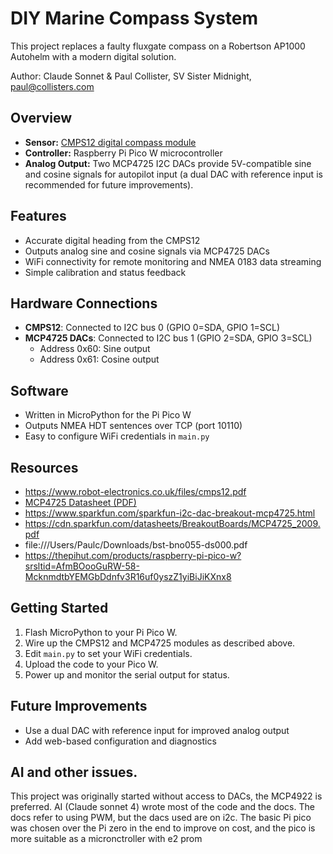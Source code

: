 
# DIY Marine Compass System

This project replaces a faulty fluxgate compass on a Robertson AP1000 Autohelm with a modern digital solution.

Author: Claude Sonnet & Paul Collister, SV Sister Midnight, paul@collisters.com
## Overview

- **Sensor:** [CMPS12 digital compass module](https://www.robot-electronics.co.uk/cmps12.html)
- **Controller:** Raspberry Pi Pico W microcontroller
- **Analog Output:** Two MCP4725 I2C DACs provide 5V-compatible sine and cosine signals for autopilot input (a dual DAC with reference input is recommended for future improvements).

## Features

- Accurate digital heading from the CMPS12
- Outputs analog sine and cosine signals via MCP4725 DACs
- WiFi connectivity for remote monitoring and NMEA 0183 data streaming
- Simple calibration and status feedback

## Hardware Connections

- **CMPS12**: Connected to I2C bus 0 (GPIO 0=SDA, GPIO 1=SCL)
- **MCP4725 DACs**: Connected to I2C bus 1 (GPIO 2=SDA, GPIO 3=SCL)
	- Address 0x60: Sine output
	- Address 0x61: Cosine output

## Software

- Written in MicroPython for the Pi Pico W
- Outputs NMEA HDT sentences over TCP (port 10110)
- Easy to configure WiFi credentials in `main.py`

## Resources

- https://www.robot-electronics.co.uk/files/cmps12.pdf
- [MCP4725 Datasheet (PDF)](https://cdn.sparkfun.com/datasheets/BreakoutBoards/MCP4725_2009.pdf)
- https://www.sparkfun.com/sparkfun-i2c-dac-breakout-mcp4725.html
- https://cdn.sparkfun.com/datasheets/BreakoutBoards/MCP4725_2009.pdf
- file:///Users/Paulc/Downloads/bst-bno055-ds000.pdf
- https://thepihut.com/products/raspberry-pi-pico-w?srsltid=AfmBOooGuRW-58-McknmdtbYEMGbDdnfv3R16uf0yszZ1yiBiJiKXnx8

## Getting Started

1. Flash MicroPython to your Pi Pico W.
2. Wire up the CMPS12 and MCP4725 modules as described above.
3. Edit `main.py` to set your WiFi credentials.
4. Upload the code to your Pico W.
5. Power up and monitor the serial output for status.

## Future Improvements

- Use a dual DAC with reference input for improved analog output
- Add web-based configuration and diagnostics


## AI and other issues.
This project was originally started without access to DACs, the MCP4922 is preferred. 
AI (Claude sonnet 4) wrote most of the code and the docs.
The docs refer to using PWM,  but the dacs used are on i2c. The basic Pi pico was chosen over the Pi zero in the end to improve on cost, and the pico is more suitable as a micronctroller with e2 prom
